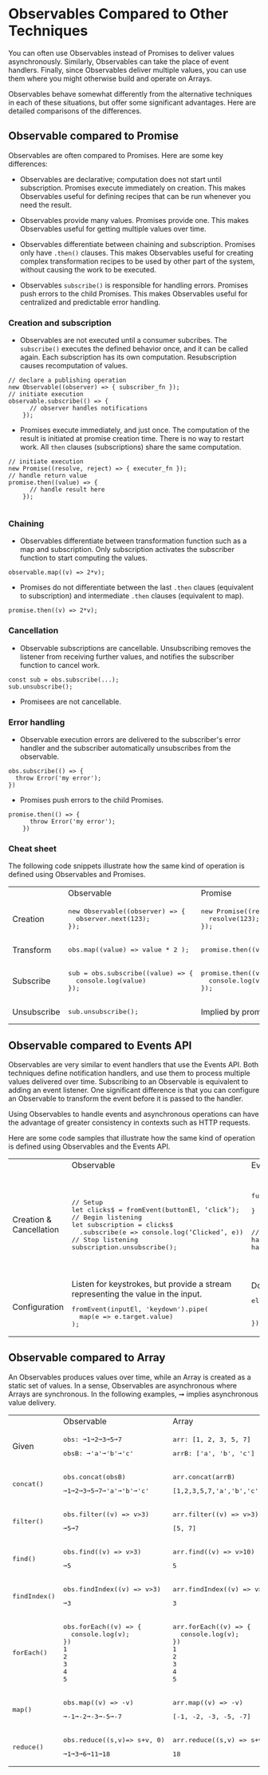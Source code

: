 # Observables Compared to Other Techniques

You can often use Observables instead of Promises to deliver values asynchronously. Similarly, Observables can take the place of event handlers. Finally, since Observables deliver multiple values, you can use them where you might otherwise build and operate on Arrays.

Observables behave somewhat differently from the alternative techniques in each of these situations, but offer some significant advantages. Here are detailed comparisons of the differences.

## Observable compared to Promise

Observables are often compared to Promises. Here are some key differences:

* Observables are declarative; computation does not start until subscription. Promises execute immediately on creation. This makes Observables useful for defining recipes that can be run whenever you need the result.

* Observables provide many values. Promises provide one. This makes Observables useful for getting multiple values over time.

* Observables differentiate between chaining and subscription. Promises only have `.then()` clauses. This makes Observables useful for creating complex transformation recipes to be used by other part of the system, without causing the work to be executed.

* Observables `subscribe()` is responsible for handling errors. Promises push errors to the child Promises. This makes Observables useful for centralized and predictable error handling.

 
### Creation and subscription 

* Observables are not executed until a consumer subcribes. The `subscribe()` executes the defined behavior once, and it can be called again. Each subscription has its own computation. Resubscription causes recomputation of values.

```
// declare a publishing operation
new Observable((observer) => { subscriber_fn });
// initiate execution
observable.subscribe(() => {
      // observer handles notifications
    });
```
  
* Promises execute immediately, and just once. The computation of the result is initiated at promise creation time. There is no way to restart work. All `then` clauses (subscriptions) share the same computation. 

``` 
// initiate execution
new Promise((resolve, reject) => { executer_fn });
// handle return value
promise.then((value) => {
      // handle result here
    });
  
``` 

### Chaining 
 
* Observables differentiate between transformation function such as a map and subscription. Only subscription activates the subscriber function to start computing the values.

`observable.map((v) => 2*v);` 

* Promises do not differentiate between the last `.then` claues (equivalent to subscription) and intermediate `.then` clauses (equivalent to map).

 `promise.then((v) => 2*v);`

### Cancellation 

* Observable subscriptions are cancellable. Unsubscribing removes the listener from receiving further values, and notifies the subscriber function to cancel work.

```
const sub = obs.subscribe(...);
sub.unsubscribe();
```

* Promisees are not cancellable.

### Error handling 

* Observable execution errors are delivered to the subscriber's error handler and the subscriber automatically unsubscribes from the observable.

```
obs.subscribe(() => {
  throw Error('my error');
})
```
 
* Promises push errors to the child Promises.

```
promise.then(() => {
      throw Error('my error');
    })
```

### Cheat sheet

The following code snippets illustrate how the same kind of operation is defined using Observables and Promises.

<table>
  <th>
    <td>Observable</td>
    <td>Promise</td>
  </th>
  <tr>
    <td>Creation</td>
    <td>
      <pre>new Observable((observer) => {
  observer.next(123);
});</pre>
    </td>
    <td>
      <pre>new Promise((resolve, reject) => {
  resolve(123);
});</pre>
    </td>
  </tr>
  <tr>
    <td>Transform</td>
    <td><pre>obs.map((value) => value * 2 );</pre></td>
    <td><pre>promise.then((value) => value * 2);</pre></td>
  </tr>
  <tr>
    <td>Subscribe</td>
    <td>
      <pre>sub = obs.subscribe((value) => {
  console.log(value)
});</pre>
    </td>
    <td>
      <pre>promise.then((value) => {
  console.log(value);
});</pre>
    </td>
  </tr>
  <tr>
    <td>Unsubscribe</td>
    <td><pre>sub.unsubscribe();</pre></td>
    <td>Implied by promise resolution.</td>
  </tr>
</table>

## Observable compared to Events API

Observables are very similar to event handlers that use the Events API. Both techniques define notification handlers, and use them to process multiple values delivered over time. Subscribing to an Observable is equivalent to adding an event listener. One significant difference is that you can configure an Observable to transform the event before it is passed to the handler.

Using Observables to handle events and asynchronous operations can have the advantage of greater consistency in contexts such as HTTP requests.

Here are some code samples that illustrate how the same kind of operation is defined using Observables and the Events API.

<table>
  <th>
    <td>Observable</td>
    <td>Events API</td>
  </th>
  <tr>
    <td>Creation & Cancellation</td>
    <td>
<pre>// Setup
let clicks$ = fromEvent(buttonEl, ‘click’);
// Begin listening
let subscription = clicks$
  .subscribe(e => console.log(‘Clicked’, e))
// Stop listening
subscription.unsubscribe();</pre>
   </td>
   <td>
<pre>function handler(e) {
  console.log(‘Clicked’, e);
}

// Setup & begin listening
button.addEventListener(‘click’, handler);
// Stop listening
button.removeEventListener(‘click’, handler);
</pre>
    </td>
    <td>Subscription</td>
    <td>
<pre>observable.subscribe(() => {
  // notification handlers here
});</pre>
    </td>
    <td>
<pre>element.addEventListener(eventName, (event) => {
  // notification handler here
});</pre>
    </td>
  </tr>
  <tr>
    <td>Configuration</td>
    <td>Listen for keystrokes, but provide a stream representing the value in the input.
<pre>fromEvent(inputEl, 'keydown').pipe(
  map(e => e.target.value)
);</pre>
    </td>
    <td>Does not support configuration.
<pre>element.addEventListener(eventName, (event) => {
  // Cannot change the passed Event into another
  // value before it gets to the handler
});</pre>
    </td>
  </tr>
</table>


## Observable compared to Array

An Observables produces values over time, while an Array is created as a static set of values. In a sense, Observables are asynchronous where Arrays are synchronous. In the following examples, ➞ implies asynchronous value delivery.

<table>
  <th>
    <td>Observable</td>
    <td>Array</td>
  </th>
  <tr>
    <td>Given</td>
    <td>
      <pre>obs: ➞1➞2➞3➞5➞7</pre>
      <pre>obsB: ➞'a'➞'b'➞'c'</pre>
    </td>
    <td>
      <pre>arr: [1, 2, 3, 5, 7]</pre>
      <pre>arrB: ['a', 'b', 'c']</pre>
    </td>
  </tr>
  <tr>
    <td><pre>concat()</pre></td>
    <td>
      <pre>obs.concat(obsB)</pre>
      <pre>➞1➞2➞3➞5➞7➞'a'➞'b'➞'c'</pre>
    </td>
    <td>
      <pre>arr.concat(arrB)</pre>
      <pre>[1,2,3,5,7,'a','b','c']</pre>
    </td>
  </tr>
  <tr>
    <td><pre>filter()</pre></td>
    <td>
      <pre>obs.filter((v) => v>3)</pre>
      <pre>➞5➞7</pre>
    </td>
    <td>
      <pre>arr.filter((v) => v>3)</pre>
      <pre>[5, 7]</pre>
    </td>
  </tr>
  <tr>
    <td><pre>find()</pre></td>
    <td>
      <pre>obs.find((v) => v>3)</pre>
      <pre>➞5</pre>
    </td>
    <td>
      <pre>arr.find((v) => v>10)</pre>
      <pre>5</pre>
    </td>
  </tr>
  <tr>
    <td><pre>findIndex()</pre></td>
    <td>
      <pre>obs.findIndex((v) => v>3)</pre>
      <pre>➞3</pre>
    </td>
    <td>
      <pre>arr.findIndex((v) => v>3)</pre>
      <pre>3</pre>
    </td>
  </tr>
  <tr>
    <td><pre>forEach()</pre></td>
    <td>
      <pre>obs.forEach((v) => {
  console.log(v);
})
1
2
3
4
5</pre>
    </td>
    <td>
      <pre>arr.forEach((v) => {
  console.log(v);
})
1
2
3
4
5</pre>
    </td>
  </tr>
  <tr>
    <td><pre>map()</pre></td>
    <td>
      <pre>obs.map((v) => -v)</pre>
      <pre>➞-1➞-2➞-3➞-5➞-7</pre>
    </td>
    <td>
      <pre>arr.map((v) => -v)</pre>
      <pre>[-1, -2, -3, -5, -7]</pre>
    </td>
  </tr>
  <tr>
    <td><pre>reduce()</pre></td>
    <td>
      <pre>obs.reduce((s,v)=> s+v, 0)</pre>
      <pre>➞1➞3➞6➞11➞18</pre>
    </td>
    <td>
      <pre>arr.reduce((s,v) => s+v, 0)</pre>
      <pre>18</pre>
    </td>
  </tr>
</table>



